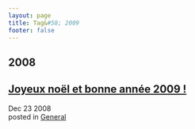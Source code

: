 ```yaml
---
layout: page
title: Tag&#58; 2009
footer: false
---
```


<div id="blog-archives" class="category">
<h2>2008</h2>

<article>
<h1><a href="/2008/12/23/merry-christmas-happy-new-year-2009-joyeux-noel-et-bonne-annee-2009/index.html">Joyeux noël et bonne année 2009 !</a></h1>
<time datetime="2008-12-23T00:00:00-06:00" pubdate><span class='month'>Dec</span> <span class='day'>23</span> <span class='year'>2008</span></time>
<footer>
<span class="categories">posted in 
<a href='/categories/general/'>General</a></span>
</footer>
</article>
</div>
